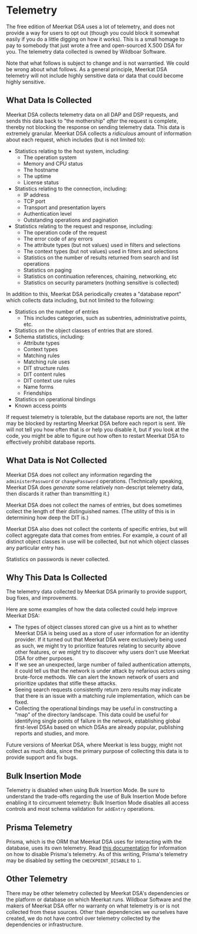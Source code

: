# Telemetry

The free edition of Meerkat DSA uses a lot of telemetry, and does not provide a
way for users to opt out (though you could block it somewhat easily if you do a
little digging on how it works). This is a small homage to pay to somebody that
just wrote a free and open-sourced X.500 DSA for you. The telemetry data
collected is owned by Wildboar Software.

Note that what follows is subject to change and is not warrantied. We could be
wrong about what follows. As a general principle, Meerkat DSA telemetry will not
include highly sensitive data or data that could become highly sensitive.

## What Data Is Collected

Meerkat DSA collects telemetry data on all DAP and DSP requests, and sends this
data back to "the mothership" _after_ the request is complete, thereby not
blocking the response on sending telemetry data. This data is extremely
granular. Meerkat DSA collects a _ridiculous_ amount of information about each
request, which includes (but is not limited to):

- Statistics relating to the host system, including:
  - The operation system
  - Memory and CPU status
  - The hostname
  - The uptime
  - License status
- Statistics relating to the connection, including:
  - IP address
  - TCP port
  - Transport and presentation layers
  - Authentication level
  - Outstanding operations and pagination
- Statistics relating to the request and response, including:
  - The operation code of the request
  - The error code of any errors
  - The attribute types (but not values) used in filters and selections
  - The context types (but not values) used in filters and selections
  - Statistics on the number of results returned from search and list operations
  - Statistics on paging
  - Statistics on continuation references, chaining, networking, etc
  - Statistics on security parameters (nothing sensitive is collected)

In addition to this, Meerkat DSA periodically creates a "database report" which
collects data including, but not limited to the following:

- Statistics on the number of entries
  - This includes categories, such as subentries, administrative points, etc.
- Statistics on the object classes of entries that are stored.
- Schema statistics, including:
  - Attribute types
  - Context types
  - Matching rules
  - Matching rule uses
  - DIT structure rules
  - DIT content rules
  - DIT context use rules
  - Name forms
  - Friendships
- Statistics on operational bindings
- Known access points

If request telemetry is tolerable, but the database reports are not, the latter
may be blocked by restarting Meerkat DSA before each report is sent. We will not
tell you how often that is or help you disable it, but if you look at the code,
you might be able to figure out how often to restart Meerkat DSA to effectively
prohibit database reports.

## What Data is Not Collected

Meerkat DSA does not collect any information regarding the `administerPassword`
or `changePassword` operations. (Technically speaking, Meerkat DSA does
_generate_ some relatively non-descript telemetry data, then discards it rather
than transmitting it.)

Meerkat DSA does not collect the names of entries, but does sometimes collect
the length of their distinguished names. (The utility of this is in determining
how deep the DIT is.)

Meerkat DSA also does not collect the contents of specific entries, but will
collect aggregate data that comes from entries. For example, a count of all
distinct object classes in use will be collected, but not which object classes
any particular entry has.

Statistics on passwords is never collected.

## Why This Data Is Collected

The telemetry data collected by Meerkat DSA primarily to provide support, bug
fixes, and improvements.

Here are some examples of how the data collected could help improve Meerkat DSA:

- The types of object classes stored can give us a hint as to whether Meerkat
  DSA is being used as a store of user information for an identity provider. If
  it turned out that Meerkat DSA were exclusively being used as such, we might
  try to prioritize features relating to security above other features, or we
  might try to discover why users don't use Meerkat DSA for other purposes.
- If we see an unexpected, large number of failed authentication attempts, it
  could tell us that the network is under attack by nefarious actors using
  brute-force methods. We can alert the known network of users and prioritize
  updates that stifle these attacks.
- Seeing search requests consistently return zero results may indicate that
  there is an issue with a matching rule implementation, which can be fixed.
- Collecting the operational bindings may be useful in constructing a "map" of
  the directory landscape. This data could be useful for identifying single
  points of failure in the network, establishing global first-level DSAs based
  on which DSAs are already popular, publishing reports and studies, and more.

Future versions of Meerkat DSA, where Meerkat is less buggy, might not collect
as much data, since the primary purpose of collecting this data is to provide
support and fix bugs.

## Bulk Insertion Mode

Telemetry is disabled when using Bulk Insertion Mode. Be sure to understand the
trade-offs regarding the use of Bulk Insertion Mode before enabling it to
circumvent telemetry: Bulk Insertion Mode disables all access controls and
most schema validation for `addEntry` operations.

## Prisma Telemetry

Prisma, which is the ORM that Meerkat DSA uses for interacting with the
database, uses its own telemetry.
Read [this documentation](https://www.prisma.io/docs/concepts/more/telemetry)
for information on how to disable Prisma's telemetry. As of this writing,
Prisma's telemetry may be disabled by setting the `CHECKPOINT_DISABLE` to `1`.

## Other Telemetry

There may be other telemetry collected by Meerkat DSA's dependencies or the
platform or database on which Meerkat runs. Wildboar Software and the makers of
Meerkat DSA offer no warranty on what telemetry is or is not collected from
these sources. Other than dependencies we ourselves have created, we do not have
control over telemetry collected by the dependencies or infrastructure.
